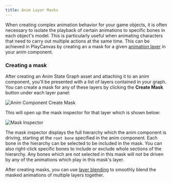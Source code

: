 ```yaml
---
title: Anim Layer Masks
---
```


When creating complex animation behavior for your game objects, it is often necessary to isolate the playback of certain animations to specific bones in each object's model. This is particularly useful when animating characters that need to carry out multiple actions at the same time. This can be achieved in PlayCanvas by creating an a mask for a given [animation layer](/user-manual/animation/anim-state-graph-assets/#layers) in your anim component.

### Creating a mask

After creating an Anim State Graph asset and attaching it to an anim component, you'll be presented with a list of layers contained in your graph. You can create a mask for any of these layers by clicking the **Create Mask** button under each layer panel:

![Anim Component Create Mask](/img/user-manual/anim/anim_component_create_mask.png)

 This will open up the mask inspector for that layer which is shown below:

![Mask Inspector](/img/user-manual/anim/anim_mask_inspector.png)

The mask inspector displays the full hierarchy which the anim component is driving, starting at the `root bone` specified in the anim component. Each bone in the hierarchy can be selected to be included in the mask. You can also right-click specific bones to include or exclude whole sections of the hierarchy. Any bones which are not selected in this mask will not be driven by any of the animations which play in this mask's layer.

After creating masks, you can use [layer blending](/user-manual/animation/anim-state-graph-assets/#layer-blending) to smoothly blend the masked animations of multiple layers together.
